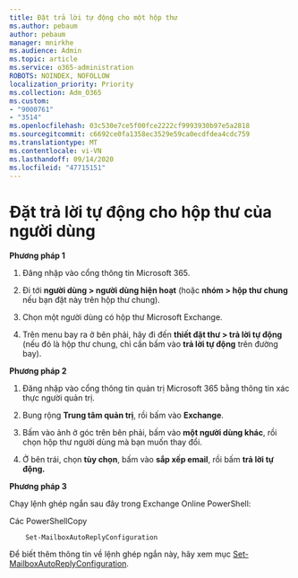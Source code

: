 ```yaml
---
title: Đặt trả lời tự động cho một hộp thư
ms.author: pebaum
author: pebaum
manager: mnirkhe
ms.audience: Admin
ms.topic: article
ms.service: o365-administration
ROBOTS: NOINDEX, NOFOLLOW
localization_priority: Priority
ms.collection: Adm_O365
ms.custom:
- "9000761"
- "3514"
ms.openlocfilehash: 03c530e7ce5f00fce2222cf9993930b97e5a2818
ms.sourcegitcommit: c6692ce0fa1358ec3529e59ca0ecdfdea4cdc759
ms.translationtype: MT
ms.contentlocale: vi-VN
ms.lasthandoff: 09/14/2020
ms.locfileid: "47715151"
---
```

# <a name="set-auto-replies-for-a-users-mailbox"></a>Đặt trả lời tự động cho hộp thư của người dùng

**Phương pháp 1**

1. Đăng nhập vào cổng thông tin Microsoft 365.

2. Đi tới **người dùng > người dùng hiện hoạt** (hoặc **nhóm > hộp thư chung** nếu bạn đặt này trên hộp thư chung).

3. Chọn một người dùng có hộp thư Microsoft Exchange.

4. Trên menu bay ra ở bên phải, hãy đi đến **thiết đặt thư > trả lời tự động** (nếu đó là hộp thư chung, chỉ cần bấm vào **trả lời tự động** trên đường bay).

**Phương pháp 2**

1. Đăng nhập vào cổng thông tin quản trị Microsoft 365 bằng thông tin xác thực người quản trị.

2. Bung rộng **Trung tâm quản trị**, rồi bấm vào **Exchange**.

3. Bấm vào ảnh ở góc trên bên phải, bấm vào **một người dùng khác**, rồi chọn hộp thư người dùng mà bạn muốn thay đổi.

4. Ở bên trái, chọn **tùy chọn**, bấm vào **sắp xếp email**, rồi bấm **trả lời tự động.**

**Phương pháp 3**

Chạy lệnh ghép ngắn sau đây trong Exchange Online PowerShell:

Các PowerShellCopy

```
    Set-MailboxAutoReplyConfiguration
```

Để biết thêm thông tin về lệnh ghép ngắn này, hãy xem mục [Set-MailboxAutoReplyConfiguration](https://docs.microsoft.com/powershell/module/exchange/mailboxes/set-mailboxautoreplyconfiguration).
